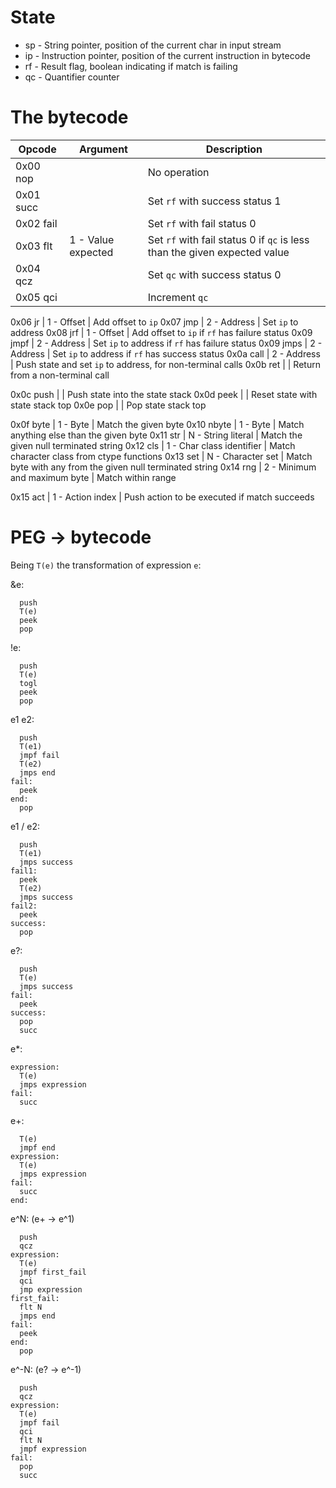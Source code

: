 State
=====
- sp - String pointer, position of the current char in input stream
- ip - Instruction pointer, position of the current instruction in bytecode
- rf - Result flag, boolean indicating if match is failing
- qc - Quantifier counter

	
The bytecode
============
Opcode    | Argument | Description
----------|----------|------------
0x00 nop  |          | No operation
0x01 succ |          | Set `rf` with success status 1
0x02 fail |          | Set `rf` with fail status 0
0x03 flt  | 1 - Value expected | Set `rf` with fail status 0 if `qc` is less than the given expected value
0x04 qcz  |          | Set `qc` with success status 0
0x05 qci  |          | Increment `qc`

0x06 jr   | 1 - Offset  | Add offset to `ip`
0x07 jmp  | 2 - Address | Set `ip` to address
0x08 jrf  | 1 - Offset  | Add offset to `ip` if `rf` has failure status
0x09 jmpf | 2 - Address | Set `ip` to address if `rf` has failure status
0x09 jmps | 2 - Address | Set `ip` to address if `rf` has success status
0x0a call | 2 - Address | Push state and set `ip` to address, for non-terminal calls
0x0b ret  |          | Return from a non-terminal call

0x0c push |          | Push state into the state stack
0x0d peek |          | Reset state with state stack top
0x0e pop  |          | Pop state stack top

0x0f byte  | 1 - Byte | Match the given byte
0x10 nbyte | 1 - Byte | Match anything else than the given byte
0x11 str   | N - String literal | Match the given null terminated string
0x12 cls   | 1 - Char class identifier | Match character class from ctype functions
0x13 set   | N - Character set | Match byte with any from the given null terminated string
0x14 rng   | 2 - Minimum and maximum byte | Match within range

0x15 act  | 1 - Action index | Push action to be executed if match succeeds


PEG -> bytecode
===============
Being `T(e)` the transformation of expression `e`:

&e:
```
  push
  T(e)
  peek
  pop
```

!e:
```
  push
  T(e)
  togl
  peek
  pop
```

e1 e2:
```
  push
  T(e1)
  jmpf fail
  T(e2)
  jmps end
fail:
  peek
end:
  pop
```

e1 / e2:
```
  push
  T(e1)
  jmps success
fail1:
  peek
  T(e2)
  jmps success
fail2:
  peek
success:
  pop
```

e?:
```
  push
  T(e)
  jmps success
fail:
  peek
success:
  pop
  succ
```

e*:
```
expression:
  T(e)
  jmps expression
fail:
  succ
```

e+:
```
  T(e)
  jmpf end
expression:
  T(e)
  jmps expression
fail:
  succ
end:
```

e^N: (e+ -> e^1)
```
  push
  qcz
expression:
  T(e)
  jmpf first_fail
  qci
  jmp expression
first_fail:
  flt N
  jmps end
fail:
  peek
end:
  pop
```

e^-N: (e? -> e^-1)
```
  push
  qcz
expression:
  T(e)
  jmpf fail
  qci
  flt N
  jmpf expression
fail:
  pop
  succ
```
